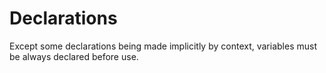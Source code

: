 # Declarations

 Except some declarations being made implicitly by context, variables must be always declared before use.
